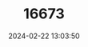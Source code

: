---
title: "16673"
category: "Peromyscus mayensis"
draft: false
date: 2024-02-22 13:03:50
languages:
  English: ["Maya Mouse", "Mayan Deer Mouse"]
---